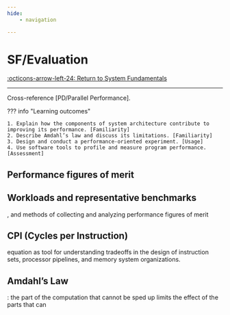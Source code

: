```yaml
---
hide:
    - navigation

---
```


# SF/Evaluation

[:octicons-arrow-left-24: Return to System Fundamentals](/Knowledge-Notebook/System-Fundamentals/)

---

Cross-reference [PD/Parallel Performance].

??? info "Learning outcomes"

    1. Explain how the components of system architecture contribute to improving its performance. [Familiarity]
    2. Describe Amdahl’s law and discuss its limitations. [Familiarity]
    3. Design and conduct a performance-oriented experiment. [Usage]
    4. Use software tools to profile and measure program performance. [Assessment]

## Performance figures of merit

## Workloads and representative benchmarks

, and methods of collecting and analyzing performance figures of merit

## CPI (Cycles per Instruction)

 equation as tool for understanding tradeoffs in the design of instruction sets, processor pipelines, and memory system organizations.

## Amdahl’s Law

: the part of the computation that cannot be sped up limits the effect of the parts that can
